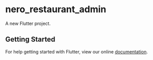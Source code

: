# nero_restaurant_admin

A new Flutter project.

## Getting Started

For help getting started with Flutter, view our online
[documentation](https://flutter.io/).
